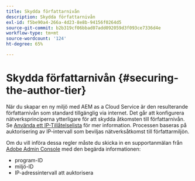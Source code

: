 ```yaml
---
title: Skydda författarnivån
description: Skydda författarnivån
exl-id: f5be90a4-266a-4d23-8e8b-94156f0264d5
source-git-commit: b2b319cf06bbad07add092059d3f093ce7336d4e
workflow-type: tm+mt
source-wordcount: '124'
ht-degree: 65%

---
```


# Skydda författarnivån {#securing-the-author-tier}

När du skapar en ny miljö med AEM as a Cloud Service är den resulterande författarnivån som standard tillgänglig via internet. Det går att konfigurera nätverksprinciperna ytterligare för att skydda åtkomsten till författarnivån. Se [Använda ett IP-Tillåtelselista](https://experienceleague.adobe.com/docs/experience-manager-cloud-service/implementing/using-cloud-manager/ip-allow-lists/apply-allow-list.html?lang=en) för mer information. Processen baseras på auktorisering av IP-intervall som beviljas nätverksåtkomst till författarmiljön.

Om du vill införa dessa regler måste du skicka in en supportanmälan från [Adobe Admin Console](https://adminconsole.adobe.com/) med den begärda informationen:

* program-ID
* miljö-ID
* IP-adressintervall att auktorisera


